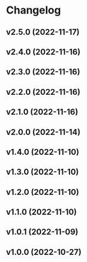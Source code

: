 # Changelog

<!--next-version-placeholder-->

## v2.5.0 (2022-11-17)


## v2.4.0 (2022-11-16)


## v2.3.0 (2022-11-16)


## v2.2.0 (2022-11-16)


## v2.1.0 (2022-11-16)


## v2.0.0 (2022-11-14)


## v1.4.0 (2022-11-10)


## v1.3.0 (2022-11-10)


## v1.2.0 (2022-11-10)


## v1.1.0 (2022-11-10)


## v1.0.1 (2022-11-09)


## v1.0.0 (2022-10-27)


